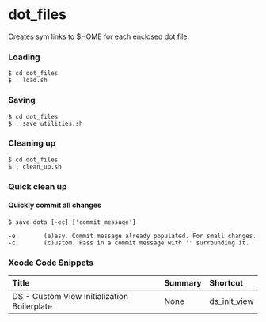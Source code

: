 # dot_files

Creates sym links to $HOME for each enclosed dot file

### Loading

```
$ cd dot_files
$ . load.sh
```

### Saving

```
$ cd dot_files
$ . save_utilities.sh
```

### Cleaning up
```
$ cd dot_files
$ . clean_up.sh
```

### Quick clean up
#### Quickly commit all changes
```
$ save_dots [-ec] ['commit_message']

-e        (e)asy. Commit message already populated. For small changes.
-c        (c)ustom. Pass in a commit message with '' surrounding it.
```
### Xcode Code Snippets
| Title | Summary | Shortcut |
| :--- | :--- | :--- |
| DS - Custom View Initialization Boilerplate | None | ds_init_view |
